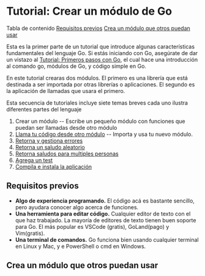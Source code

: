 # Tutorial: Crear un módulo de Go

Tabla de contenido
[Requisitos previos](#requisitos-previos)
[Crea un módulo que otros puedan usar](#crea-un-módulo-que-otros-puedan-usar)

Esta es la primer parte de un tutorial que introduce algunas características fundamentales del lenguaje Go. Si estás iniciando con Go, asegúrate de dar un vistazo al [Tutorial: Primeros pasos con Go](../1.Tutorial-Primeros_Pasos/README.md), el cual hace una introducción al comando go, módulos de Go, y código simple en Go.

En este tutorial crearas dos módulos. El primero es una librería que está destinada a ser importada por otras librerías o aplicaciones. El segundo es la aplicación de llamadas que usara el primero.

Esta secuencia de tutoriales incluye siete temas breves cada uno ilustra diferentes partes del lenguaje

1. Crear un módulo -- Escribe un pequeño módulo con funciones que puedan ser llamadas desde otro módulo
2. [Llama tu código desde otro módulo](../2.2.Tutorial-Llama_tu_codigo_desde_otro_modulo/README.md) -- Importa y usa tu nuevo módulo.
3. [Retorna y gestiona errores](../2.3.Tutorial-Retorna_y_gestiona_un_error/)
4. [Retorna un saludo aleatorio](../2.4.Tutorial-Retorna_un_saludo_aleatorio/)
5. [Retorna saludos para multiples personas](../2.5.Tutorial-Retorna_saludos_para_multiples_personas/)
6. [Agrega un test](../2.6.Tutorial-Agrega_un_test/)
7. [Compila e instala la aplicación](../2.7.Tutorial-Compila_e_instala_la_aplicacion/)

## Requisitos previos

- **Algo de experiencia programando.** El código acá es bastante sencillo, pero ayudara conocer algo acerca de funciones.
- **Una herramienta para editar código.** Cualquier editor de texto con el que haz trabajado. La mayoría de editores de texto tienen buen soporte para Go. El más popular es VSCode (gratis), GoLand(pago) y Vim(gratis).
- **Una terminal de comandos.** Go  funciona bien usando cualquier terminal en Linux y Mac, y e PowerShell o cmd en Windows.

## Crea un módulo que otros puedan usar
